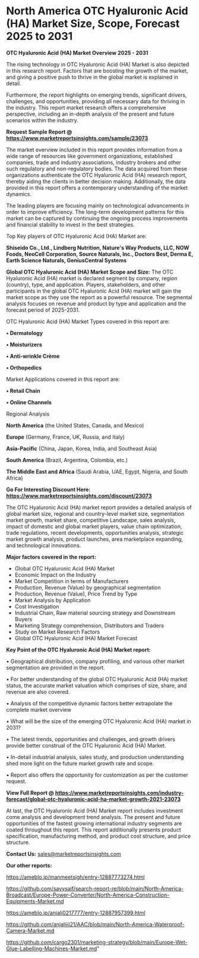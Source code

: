 # North America OTC Hyaluronic Acid (HA) Market Size, Scope, Forecast 2025 to 2031

<Strong> OTC Hyaluronic Acid (HA) Market Overview 2025 - 2031</strong>

The rising technology in OTC Hyaluronic Acid (HA) Market is also depicted in this research report. Factors that are boosting the growth of the market, and giving a positive push to thrive in the global market is explained in detail.

Furthermore, the report highlights on emerging trends, significant drivers, challenges, and opportunities, providing all necessary data for thriving in the industry. This report market research offers a comprehensive perspective, including an in-depth analysis of the present and future scenarios within the industry.

<strong>Request Sample Report @ <a href=https://www.marketreportsinsights.com/sample/23073>https://www.marketreportsinsights.com/sample/23073</a></strong>

The market overview included in this report provides information from a wide range of resources like government organizations, established companies, trade and industry associations, industry brokers and other such regulatory and non-regulatory bodies. The data acquired from these organizations authenticate the OTC Hyaluronic Acid (HA) research report, thereby aiding the clients in better decision making. Additionally, the data provided in this report offers a contemporary understanding of the market dynamics.

The leading players are focusing mainly on technological advancements in order to improve efficiency. The long-term development patterns for this market can be captured by continuing the ongoing process improvements and financial stability to invest in the best strategies.

Top Key players of OTC Hyaluronic Acid (HA) Market are:

<strong>Shiseido Co., Ltd., Lindberg Nutrition, Nature's Way Products, LLC, NOW Foods, NeoCell Corporation, Source Naturals, Inc., Doctors Best, Derma E, Earth Science Naturals, GeniusCentral Systems</strong>

<strong><b>Global OTC Hyaluronic Acid (HA) Market Scope and Size:</b></strong>
The OTC Hyaluronic Acid (HA) market is declared segment by company, region (country), type, and application. Players, stakeholders, and other participants in the global OTC Hyaluronic Acid (HA) market will gain the market scope as they use the report as a powerful resource. The segmental analysis focuses on revenue and product by type and application and the forecast period of 2025-2031.

OTC Hyaluronic Acid (HA) Market Types covered in this report are:

<strong>• Dermatology

• Moisturizers

• Anti-wrinkle Crème

• Orthopedics</strong>

Market Applications covered in this report are:

<strong>• Retail Chain

• Online Channels</strong> 

Regional Analysis

<strong>North America</strong> (the United States, Canada, and Mexico)

<strong>Europe</strong> (Germany, France, UK, Russia, and Italy)

<strong>Asia-Pacific</strong> (China, Japan, Korea, India, and Southeast Asia)

<strong>South America</strong> (Brazil, Argentina, Colombia, etc.)

<strong>The Middle East and Africa</strong> (Saudi Arabia, UAE, Egypt, Nigeria, and South Africa)

<strong>Go For Interesting Discount Here: <a href=https://www.marketreportsinsights.com/discount/23073>https://www.marketreportsinsights.com/discount/23073</a></strong>

The OTC Hyaluronic Acid (HA) market report provides a detailed analysis of global market size, regional and country-level market size, segmentation market growth, market share, competitive Landscape, sales analysis, impact of domestic and global market players, value chain optimization, trade regulations, recent developments, opportunities analysis, strategic market growth analysis, product launches, area marketplace expanding, and technological innovations.

<strong><b>Major factors covered in the report:</b></strong>
<ul>
  <li>Global OTC Hyaluronic Acid (HA) Market </li>
  <li>Economic Impact on the Industry</li>
  <li>Market Competition in terms of Manufacturers</li>
  <li>Production, Revenue (Value) by geographical segmentation</li>
  <li>Production, Revenue (Value), Price Trend by Type</li>
  <li>Market Analysis by Application</li>
  <li>Cost Investigation</li>
  <li>Industrial Chain, Raw material sourcing strategy and Downstream Buyers</li>
  <li>Marketing Strategy comprehension, Distributors and Traders</li>
  <li>Study on Market Research Factors</li>
  <li>Global OTC Hyaluronic Acid (HA) Market Forecast</li>
</ul>

<strong><b>Key Point of the OTC Hyaluronic Acid (HA) Market report:</b></strong>

• Geographical distribution, company profiling, and various other market segmentation are provided in the report.

• For better understanding of the global OTC Hyaluronic Acid (HA) market status, the accurate market valuation which comprises of size, share, and revenue are also covered.

• Analysis of the competitive dynamic factors better extrapolate the complete market overview

• What will be the size of the emerging OTC Hyaluronic Acid (HA) market in 2031?

• The latest trends, opportunities and challenges, and growth drivers provide better construal of the OTC Hyaluronic Acid (HA) Market.

• In-detail industrial analysis, sales study, and production understanding shed more light on the future market growth rate and scope.

• Report also offers the opportunity for customization as per the customer request.

<strong><b>View Full Report @ <a href=https://www.marketreportsinsights.com/industry-forecast/global-otc-hyaluronic-acid-ha-market-growth-2021-23073>https://www.marketreportsinsights.com/industry-forecast/global-otc-hyaluronic-acid-ha-market-growth-2021-23073</a></b></strong>


At last, the OTC Hyaluronic Acid (HA) Market report includes investment come analysis and development trend analysis. The present and future opportunities of the fastest growing international industry segments are coated throughout this report. This report additionally presents product specification, manufacturing method, and product cost structure, and price structure.

<strong>Contact Us:</strong>
sales@marketreportsinsights.com

<strong>Our other reports:</strong>

<a href=https://ameblo.jp/manmeetsigh/entry-12887773274.html>https://ameblo.jp/manmeetsigh/entry-12887773274.html</a>

<a href=https://github.com/sayysaif/search-report-re/blob/main/North-America-Broadcast/Europe-Power-Converter/North-America-Construction-Equipments-Market.md>https://github.com/sayysaif/search-report-re/blob/main/North-America-Broadcast/Europe-Power-Converter/North-America-Construction-Equipments-Market.md</a>

<a href=https://ameblo.jp/anjali0217777/entry-12887957399.html>https://ameblo.jp/anjali0217777/entry-12887957399.html</a>

<a href=https://github.com/anjaliiii21/AAC/blob/main/North-America-Waterproof-Camera-Market.md>https://github.com/anjaliiii21/AAC/blob/main/North-America-Waterproof-Camera-Market.md</a>

<a href=https://github.com/cargo2301/marketing-strategy/blob/main/Europe-Wet-Glue-Labelling-Machines-Market.md>https://github.com/cargo2301/marketing-strategy/blob/main/Europe-Wet-Glue-Labelling-Machines-Market.md</a>"
